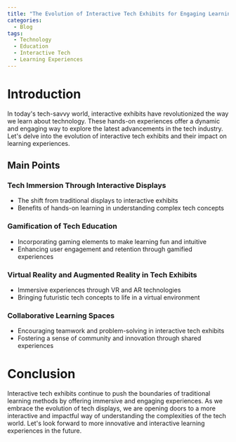 ```yaml
---
title: "The Evolution of Interactive Tech Exhibits for Engaging Learning Experiences"
categories:
  - Blog
tags:
  - Technology
  - Education
  - Interactive Tech
  - Learning Experiences
---
```


# Introduction
In today's tech-savvy world, interactive exhibits have revolutionized the way we learn about technology. These hands-on experiences offer a dynamic and engaging way to explore the latest advancements in the tech industry. Let's delve into the evolution of interactive tech exhibits and their impact on learning experiences.

## Main Points
### Tech Immersion Through Interactive Displays
- The shift from traditional displays to interactive exhibits
- Benefits of hands-on learning in understanding complex tech concepts

### Gamification of Tech Education
- Incorporating gaming elements to make learning fun and intuitive
- Enhancing user engagement and retention through gamified experiences

### Virtual Reality and Augmented Reality in Tech Exhibits
- Immersive experiences through VR and AR technologies
- Bringing futuristic tech concepts to life in a virtual environment

### Collaborative Learning Spaces
- Encouraging teamwork and problem-solving in interactive tech exhibits
- Fostering a sense of community and innovation through shared experiences

# Conclusion
Interactive tech exhibits continue to push the boundaries of traditional learning methods by offering immersive and engaging experiences. As we embrace the evolution of tech displays, we are opening doors to a more interactive and impactful way of understanding the complexities of the tech world. Let's look forward to more innovative and interactive learning experiences in the future.